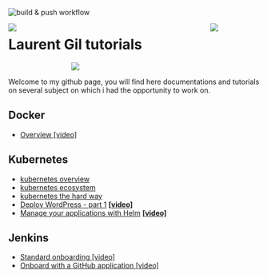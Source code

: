 ![build & push workflow](https://github.com/angegar/angegar.github.io/actions/workflows/build.yml/badge.svg)


<div style="float: right;width:100px">
<img src="https://render.bitstrips.com/v2/cpanel/fb695398-7ef1-4461-987b-73d3a97805fd-bc9fa5d8-e141-4ea4-879d-bc3d4b22abbc-v1.png?transparent=1&palette=1"/>
</div>
<div style="float:left;width:300px">
<img src="https://www.underconsideration.com/brandnew/archives/dxc_technology_logo_new.png"/>
</div>

# Laurent Gil tutorials
 <div  style="display: block; margin: auto; width:50%">
<img src="https://render.bitstrips.com/v2/cpanel/2a76175b-e7ff-4ec0-b4e0-00ebb1828eb8-bc9fa5d8-e141-4ea4-879d-bc3d4b22abbc-v1.png?transparent=1&palette=1"/>
 </div>

Welcome to my github page, you will find here documentations and tutorials on several subject on which i had the opportunity to work on.

## Docker

- [Overview [video]](https://dxc.workplace.com/100023348342367/videos/579408879514052/)
  
## Kubernetes

- [kubernetes overview](kubernetes-overview/README.md)
- [kubernetes ecosystem](kubernetes/k8s_ecosystem.md)
- [kubernetes the hard way](kubernetes-basics/README.md)
- [Deploy WordPress - part 1](kubernetes-wordpress/README.md) [**[video]**](https://dxc.workplace.com/100022623742139/videos/666197697477682)
- [Manage your applications with Helm](kubernetes-helm/README.md) [**[video]**](https://dxc.workplace.com/100022623742139/videos/724290418335076/)

## Jenkins

- [Standard onboarding [video]](https://dxc.workplace.com/100022938067041/videos/696839277757335/)
- [Onboard with a GitHub application [video]](https://dxc.workplace.com/100022938067041/videos/706664710108125/)
